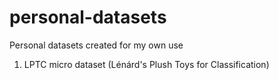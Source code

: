 # personal-datasets
Personal datasets created  for my own use

1. LPTC micro dataset (Lénárd's Plush Toys for Classification)
